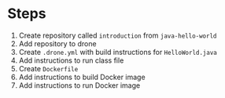 # Steps

1. Create repository called `introduction` from `java-hello-world`
1. Add repository to drone
1. Create `.drone.yml` with build instructions for `HelloWorld.java`
1. Add instructions to run class file
1. Create `Dockerfile`
1. Add instructions to build Docker image
1. Add instructions to run Docker image
